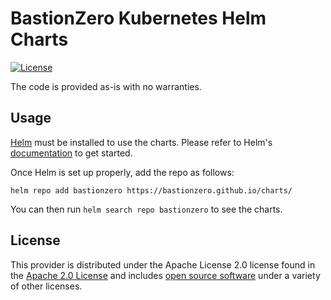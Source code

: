 
# BastionZero Kubernetes Helm Charts

[![License](https://img.shields.io/badge/License-Apache%202.0-blue.svg)](https://opensource.org/licenses/Apache-2.0)

The code is provided as-is with no warranties.

## Usage

[Helm](https://helm.sh) must be installed to use the charts.
Please refer to Helm's [documentation](https://helm.sh/docs/) to get started.

Once Helm is set up properly, add the repo as follows:

```console
helm repo add bastionzero https://bastionzero.github.io/charts/
```

You can then run `helm search repo bastionzero` to see the charts.

## License

<!-- Keep full URL links to repo files because this README syncs from main to gh-pages.  -->
This provider is distributed under the Apache License 2.0 license found in the
[Apache 2.0 License](https://github.com/bastionzero/charts/blob/main/LICENSE)
and includes [open source
software](https://docs.bastionzero.com/docs/credits/helm-provider) under a
variety of other licenses.